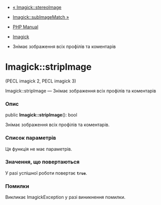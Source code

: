 - [« Imagick::stereoImage](imagick.stereoimage.md)
- [Imagick::subImageMatch »](imagick.subimagematch.md)

- [PHP Manual](index.md)
- [Imagick](class.imagick.md)
- Знімає зображення всіх профілів та коментарів

# Imagick::stripImage

(PECL imagick 2, PECL imagick 3)

Imagick::stripImage — Знімає зображення всіх профілів та коментарів

### Опис

public **Imagick::stripImage**(): bool

Знімає зображення всіх профілів та коментарів.

### Список параметрів

Ця функція не має параметрів.

### Значення, що повертаються

У разі успішної роботи повертає **`true`**.

### Помилки

Викликає ImagickException у разі виникнення помилки.
